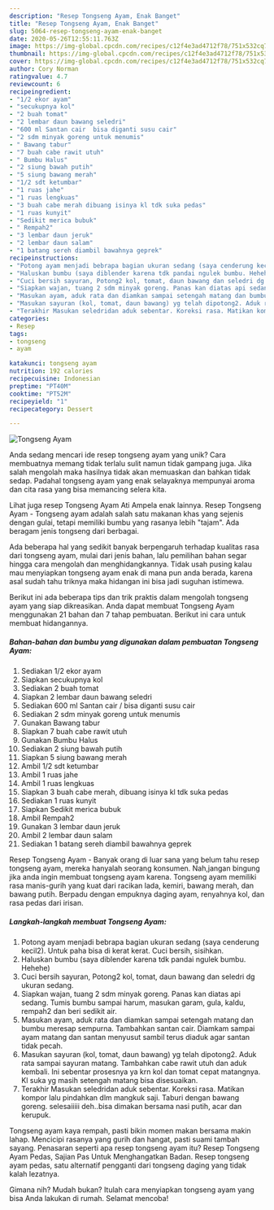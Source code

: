 ```yaml
---
description: "Resep Tongseng Ayam, Enak Banget"
title: "Resep Tongseng Ayam, Enak Banget"
slug: 5064-resep-tongseng-ayam-enak-banget
date: 2020-05-26T12:55:11.763Z
image: https://img-global.cpcdn.com/recipes/c12f4e3ad4712f78/751x532cq70/tongseng-ayam-foto-resep-utama.jpg
thumbnail: https://img-global.cpcdn.com/recipes/c12f4e3ad4712f78/751x532cq70/tongseng-ayam-foto-resep-utama.jpg
cover: https://img-global.cpcdn.com/recipes/c12f4e3ad4712f78/751x532cq70/tongseng-ayam-foto-resep-utama.jpg
author: Cory Norman
ratingvalue: 4.7
reviewcount: 6
recipeingredient:
- "1/2 ekor ayam"
- "secukupnya kol"
- "2 buah tomat"
- "2 lembar daun bawang seledri"
- "600 ml Santan cair  bisa diganti susu cair"
- "2 sdm minyak goreng untuk menumis"
- " Bawang tabur"
- "7 buah cabe rawit utuh"
- " Bumbu Halus"
- "2 siung bawah putih"
- "5 siung bawang merah"
- "1/2 sdt ketumbar"
- "1 ruas jahe"
- "1 ruas lengkuas"
- "3 buah cabe merah dibuang isinya kl tdk suka pedas"
- "1 ruas kunyit"
- "Sedikit merica bubuk"
- " Rempah2"
- "3 lembar daun jeruk"
- "2 lembar daun salam"
- "1 batang sereh diambil bawahnya geprek"
recipeinstructions:
- "Potong ayam menjadi bebrapa bagian ukuran sedang (saya cenderung kecil2). Untuk paha bisa di kerat kerat. Cuci bersih, sisihkan."
- "Haluskan bumbu (saya diblender karena tdk pandai ngulek bumbu. Hehehe)"
- "Cuci bersih sayuran, Potong2 kol, tomat, daun bawang dan seledri dg ukuran sedang."
- "Siapkan wajan, tuang 2 sdm minyak goreng. Panas kan diatas api sedang. Tumis bumbu sampai harum, masukan garam, gula, kaldu, rempah2 dan beri sedikit air."
- "Masukan ayam, aduk rata dan diamkan sampai setengah matang dan bumbu meresap sempurna. Tambahkan santan cair. Diamkam sampai ayam matang dan santan menyusut sambil terus diaduk agar santan tidak pecah."
- "Masukan sayuran (kol, tomat, daun bawang) yg telah dipotong2. Aduk rata sampai sayuran matang. Tambahkan cabe rawit utuh dan aduk kembali. Ini sebentar prosesnya ya krn kol dan tomat cepat matangnya. Kl suka yg masih setengah matang bisa disesuaikan."
- "Terakhir Masukan seledridan aduk sebentar. Koreksi rasa. Matikan kompor lalu pindahkan dlm mangkuk saji. Taburi dengan bawang goreng. selesaiiiii deh..bisa dimakan bersama nasi putih, acar dan kerupuk."
categories:
- Resep
tags:
- tongseng
- ayam

katakunci: tongseng ayam 
nutrition: 192 calories
recipecuisine: Indonesian
preptime: "PT40M"
cooktime: "PT52M"
recipeyield: "1"
recipecategory: Dessert

---
```



![Tongseng Ayam](https://img-global.cpcdn.com/recipes/c12f4e3ad4712f78/751x532cq70/tongseng-ayam-foto-resep-utama.jpg)

Anda sedang mencari ide resep tongseng ayam yang unik? Cara membuatnya memang tidak terlalu sulit namun tidak gampang juga. Jika salah mengolah maka hasilnya tidak akan memuaskan dan bahkan tidak sedap. Padahal tongseng ayam yang enak selayaknya mempunyai aroma dan cita rasa yang bisa memancing selera kita.

Lihat juga resep Tongseng Ayam Ati Ampela enak lainnya. Resep Tongseng Ayam - Tongseng ayam adalah salah satu makanan khas yang sejenis dengan gulai, tetapi memiliki bumbu yang rasanya lebih &#34;tajam&#34;. Ada beragam jenis tongseng dari berbagai.

Ada beberapa hal yang sedikit banyak berpengaruh terhadap kualitas rasa dari tongseng ayam, mulai dari jenis bahan, lalu pemilihan bahan segar hingga cara mengolah dan menghidangkannya. Tidak usah pusing kalau mau menyiapkan tongseng ayam enak di mana pun anda berada, karena asal sudah tahu triknya maka hidangan ini bisa jadi suguhan istimewa.


Berikut ini ada beberapa tips dan trik praktis dalam mengolah tongseng ayam yang siap dikreasikan. Anda dapat membuat Tongseng Ayam menggunakan 21 bahan dan 7 tahap pembuatan. Berikut ini cara untuk membuat hidangannya.

<!--inarticleads1-->

##### Bahan-bahan dan bumbu yang digunakan dalam pembuatan Tongseng Ayam:

1. Sediakan 1/2 ekor ayam
1. Siapkan secukupnya kol
1. Sediakan 2 buah tomat
1. Siapkan 2 lembar daun bawang seledri
1. Sediakan 600 ml Santan cair / bisa diganti susu cair
1. Sediakan 2 sdm minyak goreng untuk menumis
1. Gunakan  Bawang tabur
1. Siapkan 7 buah cabe rawit utuh
1. Gunakan  Bumbu Halus
1. Sediakan 2 siung bawah putih
1. Siapkan 5 siung bawang merah
1. Ambil 1/2 sdt ketumbar
1. Ambil 1 ruas jahe
1. Ambil 1 ruas lengkuas
1. Siapkan 3 buah cabe merah, dibuang isinya kl tdk suka pedas
1. Sediakan 1 ruas kunyit
1. Siapkan Sedikit merica bubuk
1. Ambil  Rempah2
1. Gunakan 3 lembar daun jeruk
1. Ambil 2 lembar daun salam
1. Sediakan 1 batang sereh diambil bawahnya geprek


Resep Tongseng Ayam - Banyak orang di luar sana yang belum tahu resep tongseng ayam, mereka hanyalah seorang konsumen. Nah,jangan bingung jika anda ingin membuat tongseng ayam karena. Tongseng ayam memiliki rasa manis-gurih yang kuat dari racikan lada, kemiri, bawang merah, dan bawang putih. Berpadu dengan empuknya daging ayam, renyahnya kol, dan rasa pedas dari irisan. 

<!--inarticleads2-->

##### Langkah-langkah membuat Tongseng Ayam:

1. Potong ayam menjadi bebrapa bagian ukuran sedang (saya cenderung kecil2). Untuk paha bisa di kerat kerat. Cuci bersih, sisihkan.
1. Haluskan bumbu (saya diblender karena tdk pandai ngulek bumbu. Hehehe)
1. Cuci bersih sayuran, Potong2 kol, tomat, daun bawang dan seledri dg ukuran sedang.
1. Siapkan wajan, tuang 2 sdm minyak goreng. Panas kan diatas api sedang. Tumis bumbu sampai harum, masukan garam, gula, kaldu, rempah2 dan beri sedikit air.
1. Masukan ayam, aduk rata dan diamkan sampai setengah matang dan bumbu meresap sempurna. Tambahkan santan cair. Diamkam sampai ayam matang dan santan menyusut sambil terus diaduk agar santan tidak pecah.
1. Masukan sayuran (kol, tomat, daun bawang) yg telah dipotong2. Aduk rata sampai sayuran matang. Tambahkan cabe rawit utuh dan aduk kembali. Ini sebentar prosesnya ya krn kol dan tomat cepat matangnya. Kl suka yg masih setengah matang bisa disesuaikan.
1. Terakhir Masukan seledridan aduk sebentar. Koreksi rasa. Matikan kompor lalu pindahkan dlm mangkuk saji. Taburi dengan bawang goreng. selesaiiiii deh..bisa dimakan bersama nasi putih, acar dan kerupuk.


Tongseng ayam kaya rempah, pasti bikin momen makan bersama makin lahap. Mencicipi rasanya yang gurih dan hangat, pasti suami tambah sayang. Penasaran seperti apa resep tongseng ayam itu? Resep Tongseng Ayam Pedas, Sajian Pas Untuk Menghangatkan Badan. Resep tongseng ayam pedas, satu alternatif pengganti dari tongseng daging yang tidak kalah lezatnya. 

Gimana nih? Mudah bukan? Itulah cara menyiapkan tongseng ayam yang bisa Anda lakukan di rumah. Selamat mencoba!
